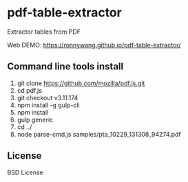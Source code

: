 # pdf-table-extractor
Extractor tables from PDF

Web DEMO: https://ronnywang.github.io/pdf-table-extractor/

Command line tools install
--------------------------
1. git clone https://github.com/mozilla/pdf.js.git  
2. cd pdf.js
3. git checkout v3.11.174  
4. npm install -g gulp-cli  
5. npm install  
6. gulp generic  
7. cd ../  
8. node parse-cmd.js samples/pta_10229_131308_94274.pdf  

License
-------
BSD License
